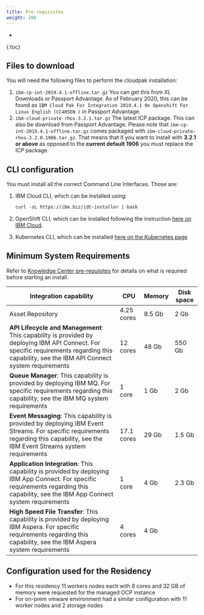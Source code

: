 ```yaml
---
title: Pre-requisites
weight: 200
---
```


-

{:toc}

## Files to download

You will need the following files to perform the cloudpak installation:

1. `ibm-cp-int-2019.4.1-offline.tar.gz` You can get this from XL Downloads or Passport Advantage. As of February 2020, this can be found as `IBM Cloud Pak For Integration 2019.4.1 On Openshift For Linux English (CC4R5EN )` in Passport Advantage.
2. `ibm-cloud-private-rhos-3.2.1.tar.gz` The latest ICP package. This can also be download from Passport Advantage. Please note that `ibm-cp-int-2019.4.1-offline.tar.gz` comes packaged with `ibm-cloud-private-rhos-3.2.0.1906.tar.gz`. That means that if you want to install with **3.2.1 or above** as opposed to the **current default 1906** you must replace the ICP package.

## CLI configuration

You must install all the correct Command Line Interfaces. Those are:

1. IBM Cloud CLI, which can be installed using:

    ``` md
    curl -sL https://ibm.biz/idt-installer | bash
    ```

2. OpenShift CLI, which can be installed following the instruction [here on IBM Cloud](https://cloud.ibm.com/docs/openshift?topic=openshift-openshift-cli).
3. Kubernetes CLI, which can be installed [here on the Kubernetes page](https://kubernetes.io/docs/tasks/tools/install-kubectl/)

## Minimum System Requirements

Refer to [Knowledge Center pre-requisites](https://www.ibm.com/support/knowledgecenter/SSGT7J_19.4/install/sysreqs.html) for details on what is required before starting an install.  

<!-- <style>
table {
  padding: 0; }
  table tr {
    border-top: 1px solid #cccccc;
    background-color: white;
    margin: 0;
    padding: 0; }
    table tr:nth-child(2n) {
      background-color: #f8f8f8; }
    table tr th {
      font-weight: bold;
      border: 1px solid #cccccc;
      text-align: left;
      margin: 0;
      padding: 6px 13px; }
    table tr td {
      border: 1px solid #cccccc;
      text-align: left;
      margin: 0;
      padding: 6px 13px; }
    table tr th :first-child, table tr td :first-child {
      margin-top: 0; }
    table tr th :last-child, table tr td :last-child {
      margin-bottom: 0; }
</style> -->
<style>
.tablelines table, .tablelines td, .tablelines th {
        border: 1px solid black;
        }
</style>
| Integration capability | CPU | Memory | Disk space |  
|---------|---------|---------|---------|  
| Asset Repository | 4.25 cores | 8.5 Gb | 2 Gb |  
| **API Lifecycle and Management**:  This capability is provided by deploying IBM API Connect. For specific requirements regarding this capability, see the IBM API Connect system requirements | 12 cores | 48 Gb | 550 Gb |  
| **Queue Manager**: This capability is provided by deploying IBM MQ. For specific requirements regarding this capability, see the IBM MQ system requirements | 1 core | 1 Gb | 2 Gb |  
| **Event Messaging**: This capability is provided by deploying IBM Event Streams. For specific requirements regarding this capability, see the IBM Event Streams system requirements | 17.1 cores | 29 Gb | 1.5 Gb |  
| **Application Integration**: This capability is provided by deploying IBM App Connect. For specific requirements regarding this capability, see the IBM App Connect system requirements | 1 core | 4 Gb | 2.3 Gb |  
| **High Speed File Transfer**: This capability is provided by deploying IBM Aspera. For specific requirements regarding this capability, see the IBM Aspera system requirements | 4 cores | 4 Gb |  

## Configuration used for the Residency

- For this residency 11 workers nodes each with 8 cores and 32 GB of memory were requested for the managed OCP instance
- For on-prem vmware environment had a similar configuration with 11 worker nodes and 2 storage nodes
